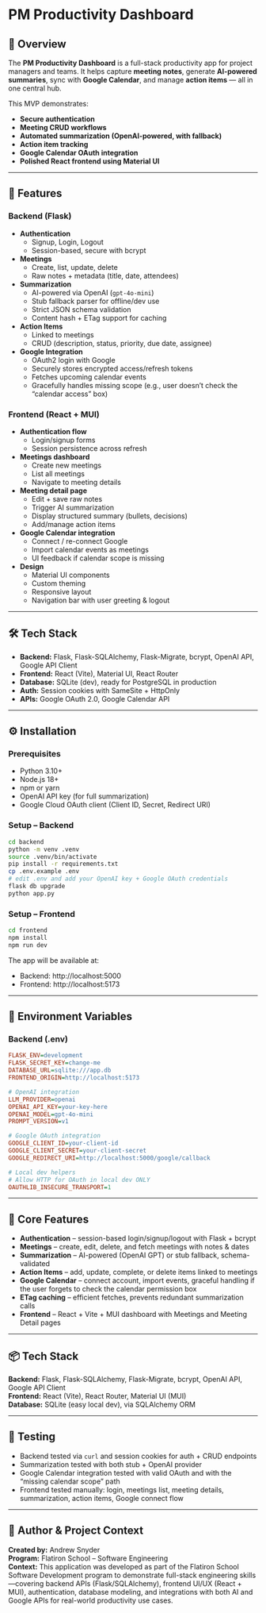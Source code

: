 # PM Productivity Dashboard

## 📌 Overview

The **PM Productivity Dashboard** is a full-stack productivity app for project managers and teams. It helps capture **meeting notes**, generate **AI-powered summaries**, sync with **Google Calendar**, and manage **action items** — all in one central hub.

This MVP demonstrates:

- **Secure authentication**
- **Meeting CRUD workflows**
- **Automated summarization (OpenAI-powered, with fallback)**
- **Action item tracking**
- **Google Calendar OAuth integration**
- **Polished React frontend using Material UI**

---

## 🚀 Features

### Backend (Flask)

- **Authentication**
  - Signup, Login, Logout
  - Session-based, secure with bcrypt
- **Meetings**
  - Create, list, update, delete
  - Raw notes + metadata (title, date, attendees)
- **Summarization**
  - AI-powered via OpenAI (`gpt-4o-mini`)
  - Stub fallback parser for offline/dev use
  - Strict JSON schema validation
  - Content hash + ETag support for caching
- **Action Items**
  - Linked to meetings
  - CRUD (description, status, priority, due date, assignee)
- **Google Integration**
  - OAuth2 login with Google
  - Securely stores encrypted access/refresh tokens
  - Fetches upcoming calendar events
  - Gracefully handles missing scope (e.g., user doesn’t check the “calendar access” box)

### Frontend (React + MUI)

- **Authentication flow**
  - Login/signup forms
  - Session persistence across refresh
- **Meetings dashboard**
  - Create new meetings
  - List all meetings
  - Navigate to meeting details
- **Meeting detail page**
  - Edit + save raw notes
  - Trigger AI summarization
  - Display structured summary (bullets, decisions)
  - Add/manage action items
- **Google Calendar integration**
  - Connect / re-connect Google
  - Import calendar events as meetings
  - UI feedback if calendar scope is missing
- **Design**
  - Material UI components
  - Custom theming
  - Responsive layout
  - Navigation bar with user greeting & logout

---

## 🛠️ Tech Stack

- **Backend:** Flask, Flask-SQLAlchemy, Flask-Migrate, bcrypt, OpenAI API, Google API Client
- **Frontend:** React (Vite), Material UI, React Router
- **Database:** SQLite (dev), ready for PostgreSQL in production
- **Auth:** Session cookies with SameSite + HttpOnly
- **APIs:** Google OAuth 2.0, Google Calendar API

---

## ⚙️ Installation

### Prerequisites

- Python 3.10+
- Node.js 18+
- npm or yarn
- OpenAI API key (for full summarization)
- Google Cloud OAuth client (Client ID, Secret, Redirect URI)

### Setup – Backend

```bash
cd backend
python -m venv .venv
source .venv/bin/activate
pip install -r requirements.txt
cp .env.example .env
# edit .env and add your OpenAI key + Google OAuth credentials
flask db upgrade
python app.py
```

### Setup – Frontend

```bash
cd frontend
npm install
npm run dev
```

The app will be available at:

- Backend: http://localhost:5000
- Frontend: http://localhost:5173

---

## 🔑 Environment Variables

### Backend (.env)

```ini
FLASK_ENV=development
FLASK_SECRET_KEY=change-me
DATABASE_URL=sqlite:///app.db
FRONTEND_ORIGIN=http://localhost:5173

# OpenAI integration
LLM_PROVIDER=openai
OPENAI_API_KEY=your-key-here
OPENAI_MODEL=gpt-4o-mini
PROMPT_VERSION=v1

# Google OAuth integration
GOOGLE_CLIENT_ID=your-client-id
GOOGLE_CLIENT_SECRET=your-client-secret
GOOGLE_REDIRECT_URI=http://localhost:5000/google/callback

# Local dev helpers
# Allow HTTP for OAuth in local dev ONLY
OAUTHLIB_INSECURE_TRANSPORT=1
```

---

## 🚀 Core Features

- **Authentication** – session-based login/signup/logout with Flask + bcrypt
- **Meetings** – create, edit, delete, and fetch meetings with notes & dates
- **Summarization** – AI-powered (OpenAI GPT) or stub fallback, schema-validated
- **Action Items** – add, update, complete, or delete items linked to meetings
- **Google Calendar** – connect account, import events, graceful handling if the user forgets to check the calendar permission box
- **ETag caching** – efficient fetches, prevents redundant summarization calls
- **Frontend** – React + Vite + MUI dashboard with Meetings and Meeting Detail pages

---

## 📦 Tech Stack

**Backend:** Flask, Flask-SQLAlchemy, Flask-Migrate, bcrypt, OpenAI API, Google API Client  
**Frontend:** React (Vite), React Router, Material UI (MUI)  
**Database:** SQLite (easy local dev), via SQLAlchemy ORM

---

## 🧪 Testing

- Backend tested via `curl` and session cookies for auth + CRUD endpoints
- Summarization tested with both stub + OpenAI provider
- Google Calendar integration tested with valid OAuth and with the “missing calendar scope” path
- Frontend tested manually: login, meetings list, meeting details, summarization, action items, Google connect flow

---

## 👤 Author & Project Context

**Created by:** Andrew Snyder  
**Program:** Flatiron School – Software Engineering  
**Context:** This application was developed as part of the Flatiron School Software Development program to demonstrate full-stack engineering skills—covering backend APIs (Flask/SQLAlchemy), frontend UI/UX (React + MUI), authentication, database modeling, and integrations with both AI and Google APIs for real-world productivity use cases.
